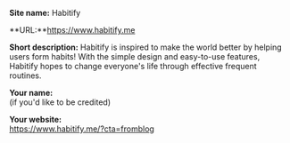 **Site name:** Habitify

**URL:**https://www.habitify.me

**Short description:** Habitify is inspired to make the world better by helping users form habits! With the simple design and easy-to-use features, Habitify hopes to change everyone's life through effective frequent routines.

**Your name:**  
(if you'd like to be credited)

**Your website:**  
https://www.habitify.me/?cta=fromblog
